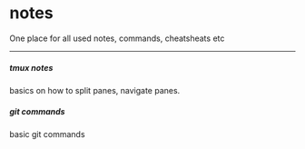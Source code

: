 # notes
One place for all used notes, commands, cheatsheats etc

---

##### tmux notes
basics on how to split panes, navigate panes.

##### git commands
basic git commands


